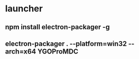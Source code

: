 # launcher

## npm install electron-packager -g

## electron-packager . --platform=win32 --arch=x64 YGOProMDC
